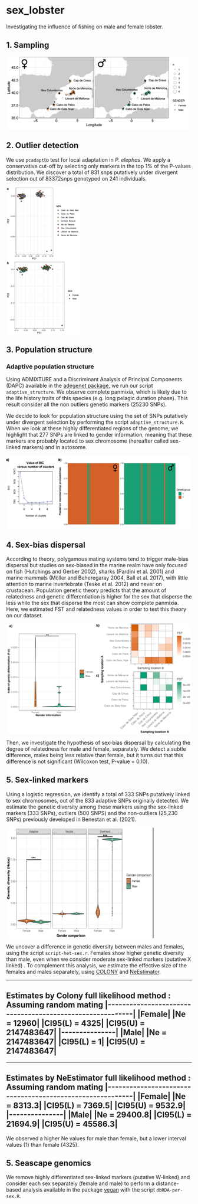 # sex_lobster
Investigating the influence of fishing on male and female lobster.

## 1. Sampling

<img align="center" height="200" src="01-sampling/Figure1a_241.png"></img>

## 2. Outlier detection

We use `pcadapt`to test for local adaptation in *P. elephas*.
We apply a conservative cut-off by selecting only markers in the top 1% of the P-values distribution.
We discover a total of 831 snps putatively under divergent selection out of 83372snps genotyped on 241 individuals.

<img align="center" width="200" height="400" src="02-outlier_detection/FigureS12.png"></img>

## 3. Population structure

### Adaptive population structure

Using ADMIXTURE and a Discriminant Analysis of Principal Components (DAPC) available in the [adegenet package](https://www.rdocumentation.org/packages/adegenet/versions/2.0.1), we run our script `adaptive_structure`. 
We observe complete panmixia, which is likely due to the life history traits of this species (e.g. long pelagic duration phase). This result consider all the non outliers genetic markers (25230 SNPs).

We decide to look for population structure using the set of SNPs putatively under divergent selection by performing the script `adaptive_structure.R`.
When we look at these highly differentiated regions of the genome, we highlight that 277 SNPs are linked to gender information, meaning that these markers are probably located to sex chromosome (hereafter called sex-linked markers) and in autosome.

<img align="center" width="600" height="200" src="03-population_structure/Figure3ab.png"></img>

## 4. Sex-bias dispersal

According to theory, polygamous mating systems tend to trigger male-bias dispersal but studies on sex-biased in the marine realm have only focused on fish (Hutchings and Gerber 2002), sharks (Pardini et al. 2001) and marine mammals (Möller and Beheregaray 2004, Ball et al. 2017), with little attention to marine invertebrate (Teske et al. 2012) and never on crustacean. 
Population genetic theory predicts that the amount of relatedness and genetic differentiation is higher for the sex that disperse the less while the sex that disperse the most can show complete panmixia. 
Here, we estimated FST and relatedness values in order to test this theory on our dataset.

<img align="center" width="600" height="300" src="04-fst/Figure4.png"></img>


Then, we investigate the hypothesis of sex-bias dispersal by calculating the degree of relatedness for male and female, separately.
We detect a subtle difference, males being less relative than female, but it turns out that this difference is not significant (Wilcoxon test, P-value = 0.10).


## 5. Sex-linked markers

Using a logistic regression, we identify a total of 333 SNPs putatively linked to sex chromosomes, out of the 833 adaptive SNPs originally detected. 
We estimate the genetic diversity among these markers using the sex-linked markers (333 SNPs), outliers (500 SNPS) and the non-outliers (25,230 SNPs)
previously developed in Benestan et al. (2021).

<img align="center" width="400" height="300" src="05-sex-linked-markers/Figure5.png"></img>


We uncover a difference in genetic diversity between males and females, using the script `script-het-sex.r`.
Females show higher genetic diversity than male, even when we consider moderate sex-linked markers (putative X linked) .
To complement this analysis, we estimate the effective size of the females and males separately, using [COLONY](https://www.zsl.org/science/software/colony) and [NeEstimator](http://www.molecularfisherieslaboratory.com.au/neestimator-software/). 

----------------------------------------------------------------------------------------------------
Estimates by Colony full likelihood method : Assuming random mating
|----------------------------------------------------------|
|Female|
|Ne      =         12960|
|CI95(L) =          4325|
|CI95(U) =    2147483647|
|---------------|
|Male|
|Ne      =    2147483647|
|CI95(L) =             1|
|CI95(U) =    2147483647|
---------------

----------------------------------------------------------------------------------------------------
Estimates by NeEstimator full likelihood method : Assuming random mating
|----------------------------------------------------------|
|Female|
|Ne      =         8313.3|
|CI95(L) =          7369.5|
|CI95(U) =    9532.9|
|---------------|
|Male|
|Ne      =    29400.8|
|CI95(L) =             21694.9|
|CI95(U) =    45586.3|
---------------

We observed a higher Ne values for male than female, but a lower interval values (1) than female (4325).

## 5. Seascape genomics

We remove highly differentiated sex-linked markers (putative W-linked) and consider each sex separately (female and male) to perform a distance-based analysis available in the package [vegan](https://www.rdocumentation.org/packages/vegan/versions/2.4-2/topics/capscale) with the script `dbRDA-per-sex.R`. 
